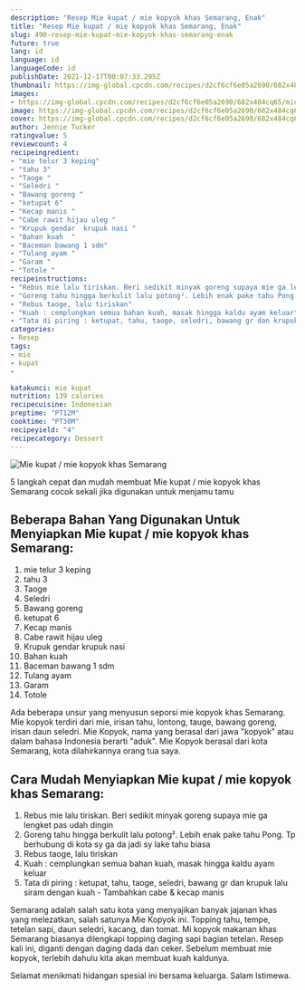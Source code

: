 ```yaml
---
description: "Resep Mie kupat / mie kopyok khas Semarang, Enak"
title: "Resep Mie kupat / mie kopyok khas Semarang, Enak"
slug: 490-resep-mie-kupat-mie-kopyok-khas-semarang-enak
future: true
lang: id
language: id
languageCode: id
publishDate: 2021-12-17T00:07:33.205Z 
thumbnail: https://img-global.cpcdn.com/recipes/d2cf6cf6e05a2690/682x484cq65/mie-kupat-mie-kopyok-khas-semarang-foto-resep-utama.png
images:
- https://img-global.cpcdn.com/recipes/d2cf6cf6e05a2690/682x484cq65/mie-kupat-mie-kopyok-khas-semarang-foto-resep-utama.png
image: https://img-global.cpcdn.com/recipes/d2cf6cf6e05a2690/682x484cq65/mie-kupat-mie-kopyok-khas-semarang-foto-resep-utama.png
cover: https://img-global.cpcdn.com/recipes/d2cf6cf6e05a2690/682x484cq65/mie-kupat-mie-kopyok-khas-semarang-foto-resep-utama.png
author: Jennie Tucker
ratingvalue: 5
reviewcount: 4
recipeingredient:
- "mie telur 3 keping"
- "tahu 3"
- "Taoge "
- "Seledri "
- "Bawang goreng "
- "ketupat 6"
- "Kecap manis "
- "Cabe rawit hijau uleg "
- "Krupuk gendar  krupuk nasi "
- "Bahan kuah  "
- "Baceman bawang 1 sdm"
- "Tulang ayam "
- "Garam "
- "Totole "
recipeinstructions:
- "Rebus mie lalu tiriskan. Beri sedikit minyak goreng supaya mie ga lengket pas udah dingin"
- "Goreng tahu hingga berkulit lalu potong². Lebih enak pake tahu Pong. Tp berhubung di kota sy ga da jadi sy lake tahu biasa"
- "Rebus taoge, lalu tiriskan"
- "Kuah : cemplungkan semua bahan kuah, masak hingga kaldu ayam keluar"
- "Tata di piring : ketupat, tahu, taoge, seledri, bawang gr dan krupuk lalu siram dengan kuah  Tambahkan cabe &amp; kecap manis"
categories:
- Resep
tags:
- mie
- kupat
- 

katakunci: mie kupat  
nutrition: 139 calories
recipecuisine: Indonesian
preptime: "PT12M"
cooktime: "PT30M"
recipeyield: "4"
recipecategory: Dessert
---
```



![Mie kupat / mie kopyok khas Semarang](https://img-global.cpcdn.com/recipes/d2cf6cf6e05a2690/682x484cq65/mie-kupat-mie-kopyok-khas-semarang-foto-resep-utama.png)

5 langkah cepat dan mudah membuat  Mie kupat / mie kopyok khas Semarang cocok sekali jika digunakan untuk menjamu tamu

<!--inarticleads1-->

## Beberapa Bahan Yang Digunakan Untuk Menyiapkan Mie kupat / mie kopyok khas Semarang:

1. mie telur 3 keping
1. tahu 3
1. Taoge 
1. Seledri 
1. Bawang goreng 
1. ketupat 6
1. Kecap manis 
1. Cabe rawit hijau uleg 
1. Krupuk gendar  krupuk nasi 
1. Bahan kuah  
1. Baceman bawang 1 sdm
1. Tulang ayam 
1. Garam 
1. Totole 

Ada beberapa unsur yang menyusun seporsi mie kopyok khas Semarang. Mie kopyok terdiri dari mie, irisan tahu, lontong, tauge, bawang goreng, irisan daun seledri. Mie Kopyok, nama yang berasal dari jawa &#34;kopyok&#34; atau dalam bahasa Indonesia berarti &#34;aduk&#34;. Mie Kopyok berasal dari kota Semarang, kota dilahirkannya orang tua saya. 

<!--inarticleads2-->

## Cara Mudah Menyiapkan Mie kupat / mie kopyok khas Semarang:

1. Rebus mie lalu tiriskan. Beri sedikit minyak goreng supaya mie ga lengket pas udah dingin
1. Goreng tahu hingga berkulit lalu potong². Lebih enak pake tahu Pong. Tp berhubung di kota sy ga da jadi sy lake tahu biasa
1. Rebus taoge, lalu tiriskan
1. Kuah : cemplungkan semua bahan kuah, masak hingga kaldu ayam keluar
1. Tata di piring : ketupat, tahu, taoge, seledri, bawang gr dan krupuk lalu siram dengan kuah  - Tambahkan cabe &amp; kecap manis


Semarang adalah salah satu kota yang menyajikan banyak jajanan khas yang melezatkan, salah satunya Mie Kopyok ini. Topping tahu, tempe, tetelan sapi, daun seledri, kacang, dan tomat. Mi kopyok makanan khas Semarang biasanya dilengkapi topping daging sapi bagian tetelan. Resep kali ini, diganti dengan daging dada dan ceker. Sebelum membuat mie kopyok, terlebih dahulu kita akan membuat kuah kaldunya. 

Selamat menikmati hidangan spesial ini bersama keluarga. Salam Istimewa.
